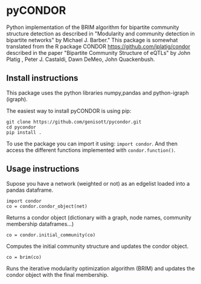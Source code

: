 # pyCONDOR
Python implementation of the BRIM algorithm for bipartite community structure detection as described in "Modularity and community detection in bipartite networks" by Michael J. Barber." This package is somewhat translated from the R package CONDOR https://github.com/jplatig/condor described in the paper "Bipartite Community Structure of eQTLs" by John Platig , Peter J. Castaldi, Dawn DeMeo, John Quackenbush.

## Install instructions
This package uses the python libraries numpy,pandas and python-igraph (igraph).

The easiest way to install pyCONDOR is using pip:
```
git clone https://github.com/genisott/pycondor.git
cd pycondor
pip install .
```
To use the package you can import it using: ```import condor```. And then access the different functions implemented with ```condor.function()```.


## Usage instructions
Supose you have a network (weighted or not) as an edgelist loaded into a pandas dataframe.
```
import condor
co = condor.condor_object(net)
```
Returns a condor object (dictionary with a graph, node names, community membership dataframes...)
```
co = condor.initial_community(co)
```
Computes the initial community structure and updates the condor object.
```
co = brim(co)
```
Runs the iterative modularity optimization algorithm (BRIM) and updates the condor object with the final membership.
